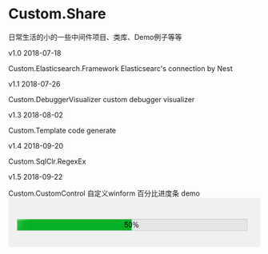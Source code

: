 # Custom.Share
日常生活的小的一些中间件项目、类库、Demo例子等等

v1.0 2018-07-18 

Custom.Elasticsearch.Framework  Elasticsearc's connection by Nest

v1.1 2018-07-26

Custom.DebuggerVisualizer  custom debugger visualizer

v1.3 2018-08-02

Custom.Template code generate

v1.4 2018-09-20

Custom.SqlClr.RegexEx

v1.5 2018-09-22

Custom.CustomControl 自定义winform 百分比进度条 demo
![image](https://raw.githubusercontent.com/Ben127/Custom.Share/master/Custom.CustomControl/lib/2.png)
